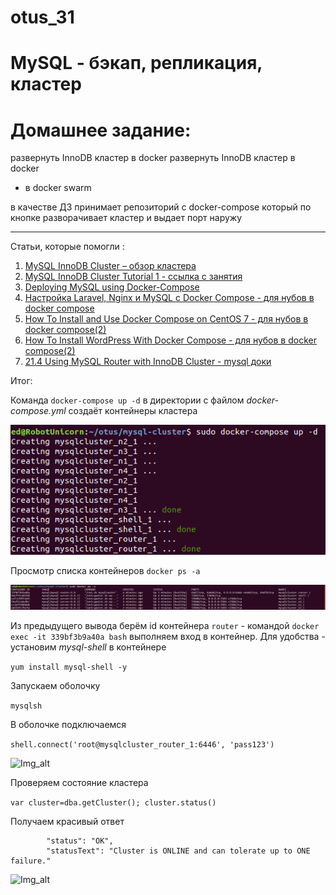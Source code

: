 # otus_31
# MySQL - бэкап, репликация, кластер

# Домашнее задание:

развернуть InnoDB кластер в docker
развернуть InnoDB кластер в docker
* в docker swarm

в качестве ДЗ принимает репозиторий с docker-compose
который по кнопке разворачивает кластер и выдает порт наружу

____________________________________________________________________________________________________________________________

Статьи, которые помогли :

1) [MySQL InnoDB Cluster – обзор кластера](https://sqlinfo.ru/articles/info/35.html)
2) [MySQL InnoDB Cluster Tutorial 1 - ссылка с занятия](https://sakthismysqlblog.wordpress.com/2019/12/27/mysql-innodb-cluster-tutorial-1-group-replication-mysql-shell/)
3) [Deploying MySQL using Docker-Compose](https://linuxhint.com/mysql_docker_compose/)
4) [Настройка Laravel, Nginx и MySQL с Docker Compose - для нубов в docker compose](https://www.digitalocean.com/community/tutorials/how-to-set-up-laravel-nginx-and-mysql-with-docker-compose-ru)
5) [How To Install and Use Docker Compose on CentOS 7 - для нубов в docker compose(2)](https://www.digitalocean.com/community/tutorials/how-to-install-and-use-docker-compose-on-centos-7)
6) [How To Install WordPress With Docker Compose - для нубов в docker compose(2)](https://www.digitalocean.com/community/tutorials/how-to-install-wordpress-with-docker-compose)
7) [21.4 Using MySQL Router with InnoDB Cluster - mysql доки](https://dev.mysql.com/doc/refman/8.0/en/mysql-innodb-cluster-using-router.html)

Итог:

Команда ```docker-compose up -d``` в директории с файлом *docker-compose.yml* создаёт контейнеры кластера

![Img_alt](https://github.com/Edo1993/otus_31/blob/master/pics/311.png)

Просмотр списка контейнеров ```docker ps -a```

![Img_alt](https://github.com/Edo1993/otus_31/blob/master/pics/312.png)

Из предыдущего вывода берём id контейнера ```router``` - командой 
```docker exec -it 339bf3b9a40a bash```
выполняем вход в контейнер.
Для удобства - установим *mysql-shell* в контейнере

```yum install mysql-shell -y```

Запускаем оболочку

```mysqlsh```

В оболочке подключаемся

```shell.connect('root@mysqlcluster_router_1:6446', 'pass123') ```

![Img_alt](https://github.com/Edo1993/otus_31/blob/master/pics/313.png)

Проверяем состояние кластера

```var cluster=dba.getCluster(); cluster.status()```

Получаем красивый ответ

```
        "status": "OK", 
        "statusText": "Cluster is ONLINE and can tolerate up to ONE failure." 
```

![Img_alt](https://github.com/Edo1993/otus_31/blob/master/pics/314.png)

